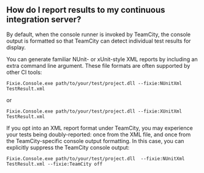 ## How do I report results to my continuous integration server?

By default, when the console runner is invoked by TeamCity, the console output is formatted so that TeamCity can detect individual test results for display.

You can generate familiar NUnit- or xUnit-style XML reports by including an extra command line argument. These file formats are often supported by other CI tools:

    Fixie.Console.exe path/to/your/test/project.dll --fixie:NUnitXml TestResult.xml
    
or

    Fixie.Console.exe path/to/your/test/project.dll --fixie:XUnitXml TestResult.xml

If you opt into an XML report format under TeamCity, you may experience your tests being doubly-reported: once from the XML file, and once from the TeamCity-specific console output formatting.  In this case, you can explicitly suppress the TeamCity console output:

    Fixie.Console.exe path/to/your/test/project.dll  --fixie:NUnitXml TestResult.xml --fixie:TeamCity off